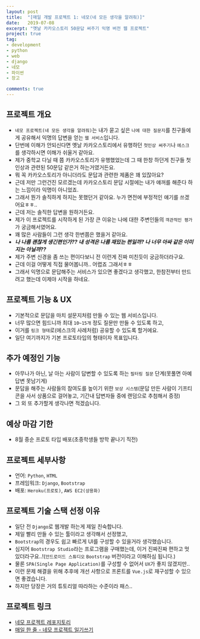 ```yaml
---
layout: post
title:  "[매일 개발 프로젝트 1: 네모(네 모든 생각을 알려줘)]"
date:   2019-07-08
excerpt: "옛날 카카오스토리 50문답 써주기 익명 버전 웹 프로젝트"
project: true
tag:
- development
- python
- web
- django
- 네모
- 파이썬
- 장고

comments: true
---
```


 
## 프로젝트 개요
* ```네모 프로젝트(네 모든 생각을 알려줘)```는 내가 묻고 싶은 ```나에 대한 질문지```를 친구들에게 공유해서 익명의 답변을 얻는 ```웹 서비스```입니다.
* 단번에 이해가 안되신다면 옛날 카카오스토리에서 유행하던 ```첫인상 써주기```나 ```에스크```를 생각하시면 이해가 쉬울거 같아요.
* 제가 중학교 다닐 때 쯤 카카오스토리가 유행했었는데 그 때 한창 하던게 친구들 첫인상과 관련된 50문답 같은거 하는거였거든요.
* 뭐 꼭 카카오스토리가 아니더라도 문답과 관련한 제품은 꽤 있잖아요?
* 근데 저만 그런건진 모르겠는데 카카오스토리 문답 시절에는 내가 얘꺼를 해준다 하는 느낌이라 익명이 아니었죠.
* 그래서 뭔가 솔직하게 하지는 못했던거 같아요. 누가 면전에 부정적인 얘기를 쓰겠어요ㅎㅎ..
* 근데 저는 솔직한 답변을 원하거든요. 
* 제가 이 프로젝트를 시작하게 된 가장 큰 이유는 나에 대한 주변인들의 ```객관적인 평가```가 궁금해서였어요.
* 꽤 많은 사람들이 그런 생각 한번쯤은 했을거 같아요.
* ***나 나름 괜찮게 생긴편인가?? 내 성격은 나름 재밌는 편일까? 나 너무 아싸 같은 이미지는 아닐까??***
* 제가 주변 신경을 좀 쓰는 편이다보니 전 이런게 진짜 미친듯이 궁금하더라구요.
* 근데 이걸 어떻게 직접 물어봅니까.. 어렵죠 그래서ㅎㅎ
* 그래서 익명으로 문답해주는 서비스가 있으면 좋겠다고 생각했고, 한참전부터 만드려고 했는데 이제야 시작을 하네요.


## 프로젝트 기능 & UX
* 기본적으로 문답을 마치 설문지처럼 만들 수 있는 웹 서비스입니다.
* 너무 많으면 힘드니까 최대 ```10~15개``` 정도 질문만 만들 수 있도록 하고,
* 이거를 ```링크 형태```로(에스크의 사례처럼) 공유할 수 있도록 할거에요.
* 일단 여기까지가 기본 프로토타입의 형태이자 목표입니다.


## 추가 예정인 기능
* 아무나가 아닌, 날 아는 사람이 답변할 수 있도록 하는 ```필터링 질문``` 단계(못풀면 아예 답변 못남기게)
* 문답을 해주는 사람들의 참여도를 높이기 위한 ```보상 시스템```(문답 만든 사람이 기프티콘을 사서 상품으로 걸어놓고, 기간내 답변자들 중에 랜덤으로 추첨해서 증정)
* 그 외 또 추가할게 생각나면 적겠습니다.


## 예상 마감 기한
* 8월 중순 프로토 타입 배포(초중학생들 방학 끝나기 직전)


## 프로젝트 세부사항
* 언어: ```Python```, ```HTML```
* 프레임워크: ```Django```, ```Bootstrap```
* 배포: ```Heroku(프로토)```, ```AWS EC2(상용화)```


## 프로젝트 기술 스택 선정 이유
* 일단 전 ```Django```로 웹개발 하는게 제일 친숙합니다.
* 제일 빨리 만들 수 있는 툴이라고 생각해서 선정했고,
* ```Bootstrap```의 경우도 쉽고 빠르게 UI를 구성할 수 있을거라 생각했습니다.
* 심지어 ```Bootstrap Studio```라는 프로그램을 구매했는데, 이거 진짜진짜 편하고 멋있더라구요..!(```안드로이드 스튜디오``` ```Bootstrap``` 버전이라고 이해하심 됩니다.)
* 물론 ```SPA(Single Page Application)```를 구성할 수 없어서 ```UX```가 좋지 않겠지만..
* 이런 문제 해결을 위해 추후에 개선 사항으로 프론트를 ```Vue.js```로 재구성할 수 있으면 좋겠습니다.
* 하지만 당장은 거의 튜토리얼 따라하는 수준이라 패스..

  
## 프로젝트 링크
* [네모 프로젝트 레포지토리](https://github.com/TaeBbong/Nemo-Think)
* [매일 한 줄 - 네모 프로젝트 일기쓰기](https://TaeBbong.github.io/nemodiary-post)
